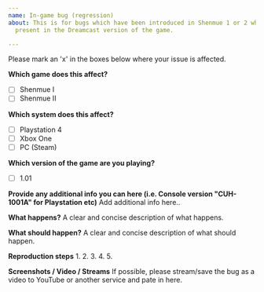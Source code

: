 ```yaml
---
name: In-game bug (regression)
about: This is for bugs which have been introduced in Shenmue 1 or 2 which are not
  present in the Dreamcast version of the game.

---
```


Please mark an 'x' in the boxes below where your issue is affected. 

**Which game does this affect?**
- [ ] Shenmue I
- [ ] Shenmue II

**Which system does this affect?**
- [ ] Playstation 4
- [ ] Xbox One
- [ ] PC (Steam)

**Which version of the game are you playing?**
- [ ] 1.01

**Provide any additional info you can here (i.e. Console version "CUH-1001A" for Playstation etc)**
Add additional info here.. 

**What happens?**
A clear and concise description of what happens.

**What should happen?**
A clear and concise description of what should happen.

**Reproduction steps**
1. 
2.
3.
4.
5.

**Screenshots / Video / Streams**
If possible, please stream/save the bug as a video to YouTube or another service and pate in here.
